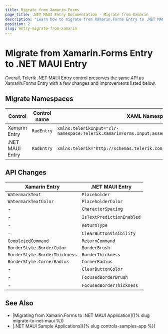 ```yaml
---
title: Migrate from Xamarin.Forms
page_title: .NET MAUI Entry Documentation - Migrate from Xamarin
description: "Learn how to migrate from Xamarin.Forms Entry to .NET MAUI Entry control."
position: 2
slug: entry-migrate-from-xamarin
---
```


# Migrate from Xamarin.Forms Entry to .NET MAUI Entry

Overall, Telerik .NET MAUI Entry control preserves the same API as Xamarin.Forms Entry with a few changes and improvements listed below.

## Migrate Namespaces

| Control | Control name | XAML Namespcace | C# Namespace|
| --------------- | --------------- | --------------- | --------------- |
| Xamarin Entry | `RadEntry` | `xmlns:telerikInput="clr-namespace:Telerik.XamarinForms.Input;assembly=Telerik.XamarinForms.Input"` | `using Telerik.XamarinForms.Input;` | 
| .NET MAUI Entry | `RadEntry` | `xmlns:telerik="http://schemas.telerik.com/2022/xaml/maui"` | `using Telerik.Maui.Controls;` |

## API Changes

| Xamarin Entry | .NET MAUI Entry |
| ------------- | --------------- |
| `WatermarkText` | `Placeholder` |
| `WatermarkTextColor` | `PlaceholderColor` |
| - | `CharacterSpacing` |
| - | `IsTextPredictionEnabled` |
| - | `ReturnType` |
| - | `ClearButtonVisibility` |
| `CompletedCommand` | `ReturnCommand` |
| `BorderStyle.BorderColor` | `BorderBrush` |
| `BorderStyle.BorderThickness` | `BorderThickness` |
| `BorderStyle.CornerRadius` | `CornerRadius` |
| - | `ClearButtonColor` |
| - | `FocusedBorderBrush` |
| - | `FocusedBorderThickness` |

## See Also

* [Migrating from Xamarin.Forms to .NET MAUI Application]({% slug migrate-to-net-maui %})
* [.NET MAUI Sample Applications]({% slug controls-samples-app %})
